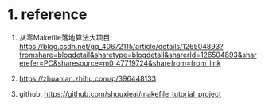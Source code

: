 # 1. reference
1. 从零Makefile落地算法大项目: https://blog.csdn.net/qq_40672115/article/details/126504893?fromshare=blogdetail&sharetype=blogdetail&sharerId=126504893&sharerefer=PC&sharesource=m0_47719724&sharefrom=from_link

2. https://zhuanlan.zhihu.com/p/396448133  

3. github:  https://github.com/shouxieai/makefile_tutorial_project



